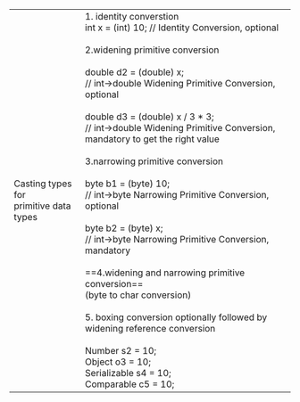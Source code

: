 |                                            |                                                                                                                                                                                                                                                                                                                                                                                                                                                                                                                                                                                                                                                                                                                                                                                                                                                                              |
| ------------------------------------------ | ---------------------------------------------------------------------------------------------------------------------------------------------------------------------------------------------------------------------------------------------------------------------------------------------------------------------------------------------------------------------------------------------------------------------------------------------------------------------------------------------------------------------------------------------------------------------------------------------------------------------------------------------------------------------------------------------------------------------------------------------------------------------------------------------------------------------------------------------------------------------------- |
| Casting types for <br>primitive data types | 1. identity converstion<br>int x = (int) 10;  // Identity Conversion, optional<br><br>2.widening primitive conversion<br><br>double d2 = (double) x;     <br>// int->double Widening Primitive Conversion, optional<br><br>double d3 = (double) x / 3 * 3; <br>// int->double Widening Primitive Conversion, <br>mandatory to get the right value<br><br>3.narrowing primitive conversion<br><br>byte b1 = (byte) 10;           <br>// int->byte Narrowing Primitive Conversion, optional<br><br>byte b2 = (byte) x;             <br>// int->byte Narrowing Primitive Conversion, mandatory<br><br>==4.widening and narrowing primitive conversion==<br>(byte to char conversion)<br><br>5. boxing conversion optionally followed by widening reference conversion<br><br>    Number s2 = 10;<br>    Object o3 = 10;<br>    Serializable s4 = 10;<br>    Comparable c5 = 10; |
